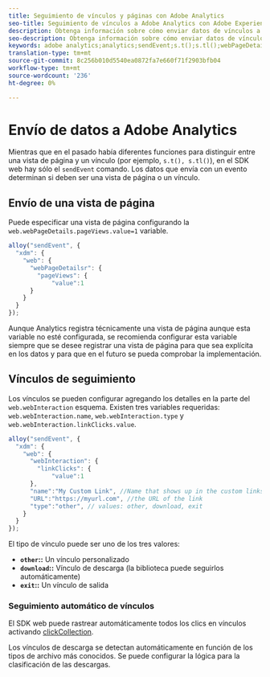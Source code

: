 ```yaml
---
title: Seguimiento de vínculos y páginas con Adobe Analytics
seo-title: Seguimiento de vínculos a Adobe Analytics con Adobe Experience Platform Web SDK
description: Obtenga información sobre cómo enviar datos de vínculos a Adobe Analytics con el SDK web de Experience Platform
seo-description: Obtenga información sobre cómo enviar datos de vínculos a Adobe Analytics con el SDK web de Experience Platform
keywords: adobe analytics;analytics;sendEvent;s.t();s.tl();webPageDetails;pageViews;webInteraction;web Interaction;page views;link tracking;links;track links;clickCollection;click collection;
translation-type: tm+mt
source-git-commit: 8c256b010d5540ea0872fa7e660f71f2903bfb04
workflow-type: tm+mt
source-wordcount: '236'
ht-degree: 0%

---
```



# Envío de datos a Adobe Analytics

Mientras que en el pasado había diferentes funciones para distinguir entre una vista de página y un vínculo (por ejemplo, `s.t(), s.tl()`), en el SDK web hay sólo el `sendEvent` comando. Los datos que envía con un evento determinan si deben ser una vista de página o un vínculo.

## Envío de una vista de página

Puede especificar una vista de página configurando la `web.webPageDetails.pageViews.value=1` variable.

```javascript
alloy("sendEvent", {
  "xdm": {
    "web": {
      "webPageDetailsr": {
        "pageViews": {
            "value":1
      }
    }
  }
});
```

Aunque Analytics registra técnicamente una vista de página aunque esta variable no esté configurada, se recomienda configurar esta variable siempre que se desee registrar una vista de página para que sea explícita en los datos y para que en el futuro se pueda comprobar la implementación.

## Vínculos de seguimiento

Los vínculos se pueden configurar agregando los detalles en la parte del `web.webInteraction` esquema. Existen tres variables requeridas: `web.webInteraction.name`, `web.webInteraction.type` y `web.webInteraction.linkClicks.value`.

```javascript
alloy("sendEvent", {
  "xdm": {
    "web": {
      "webInteraction": {
        "linkClicks": {
            "value":1
      },
      "name":"My Custom Link", //Name that shows up in the custom links report
      "URL":"https://myurl.com", //the URL of the link
      "type":"other", // values: other, download, exit
    }
  }
});
```

El tipo de vínculo puede ser uno de los tres valores:

* **`other`::** Un vínculo personalizado
* **`download`::** Vínculo de descarga (la biblioteca puede seguirlos automáticamente)
* **`exit`::** Un vínculo de salida

### Seguimiento automático de vínculos

El SDK web puede rastrear automáticamente todos los clics en vínculos activando [clickCollection](../../fundamentals/configuring-the-sdk.md#clickCollectionEnabled).

Los vínculos de descarga se detectan automáticamente en función de los tipos de archivo más conocidos. Se puede configurar la lógica para la clasificación de las descargas.
